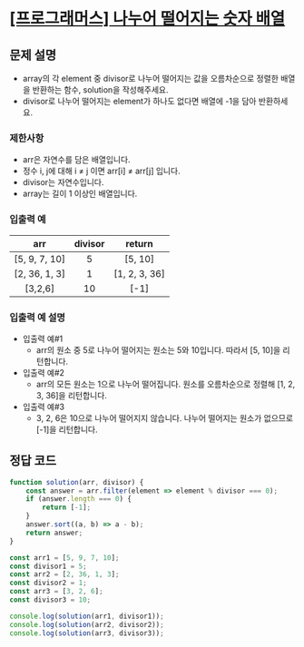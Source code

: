 # [\[프로그래머스\] 나누어 떨어지는 숫자 배열](https://programmers.co.kr/learn/courses/30/lessons/12910)

## 문제 설명
- array의 각 element 중 divisor로 나누어 떨어지는 값을 오름차순으로 정렬한 배열을 반환하는 함수, solution을 작성해주세요.
- divisor로 나누어 떨어지는 element가 하나도 없다면 배열에 -1을 담아 반환하세요.

### 제한사항
- arr은 자연수를 담은 배열입니다.
- 정수 i, j에 대해 i ≠ j 이면 arr[i] ≠ arr[j] 입니다.
- divisor는 자연수입니다.
- array는 길이 1 이상인 배열입니다.

### 입출력 예

| arr | divisor | return |
| :---: | :---: | :---: |
| [5, 9, 7, 10] | 5 | [5, 10] |
| [2, 36, 1, 3] | 1 | [1, 2, 3, 36] |
| [3,2,6] | 10 | [-1] | 

### 입출력 예 설명
- 입출력 예#1
    - arr의 원소 중 5로 나누어 떨어지는 원소는 5와 10입니다. 따라서 [5, 10]을 리턴합니다.
- 입출력 예#2
    - arr의 모든 원소는 1으로 나누어 떨어집니다. 원소를 오름차순으로 정렬해 [1, 2, 3, 36]을 리턴합니다.
- 입출력 예#3
    - 3, 2, 6은 10으로 나누어 떨어지지 않습니다. 나누어 떨어지는 원소가 없으므로 [-1]을 리턴합니다.

## 정답 코드
```javascript
function solution(arr, divisor) {
    const answer = arr.filter(element => element % divisor === 0);
    if (answer.length === 0) {
        return [-1];
    }
    answer.sort((a, b) => a - b);
    return answer;
}

const arr1 = [5, 9, 7, 10];
const divisor1 = 5;
const arr2 = [2, 36, 1, 3];
const divisor2 = 1;
const arr3 = [3, 2, 6];
const divisor3 = 10;

console.log(solution(arr1, divisor1));
console.log(solution(arr2, divisor2));
console.log(solution(arr3, divisor3));
```